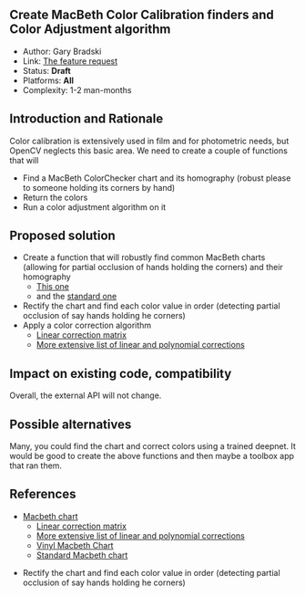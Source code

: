## Create MacBeth Color Calibration finders and Color Adjustment algorithm

* Author: Gary Bradski
* Link: [The feature request](https://github.com/opencv/opencv/issues/16207)
* Status: **Draft**
* Platforms: **All**
* Complexity: 1-2 man-months

## Introduction and Rationale

Color calibration is extensively used in film and for photometric needs, but OpenCV neglects this basic area. We need to create a couple of functions that will
* Find a MacBeth ColorChecker chart and its homography (robust please to someone holding its corners by hand)
* Return the colors
* Run a color adjustment algorithm on it

## Proposed solution

- Create a function that will robustly find common MacBeth charts (allowing for partial occlusion of hands holding the corners) and their homography
   - [This one](https://www.bhphotovideo.com/c/product/1014557-REG/dgk_color_tools_dkk_set_of_2_dkk_poly_bag_2.html/?ap=y&ap=y&smp=y&smp=y&lsft=BI%3A514&gclid=CjwKCAiA3OzvBRBXEiwALNKDP9L-mJu6IEZO3qlDo4SD_CHNb6MevNkPl4AuVk5dxSzfcrYr2IhghRoC4bcQAvD_BwE)
   - and the [standard one](https://www.edmundoptics.com/p/large-x-rite-colorchecker/4243?gclid=CjwKCAiA3OzvBRBXEiwALNKDPy5GoLSCEXkDR5sDTSyf5GnrYpKjdcMKPqIIvISZ_ljhwD8_WLjXWxoCx9YQAvD_BwE)
- Rectify the chart and find each color value in order (detecting partial occlusion of say hands holding he corners)
- Apply a color correction algorithm
   - [Linear correction matrix](http://www.imatest.com/docs/colormatrix/)
   - [More extensive list of linear and polynomial corrections](http://im.snibgo.com/col2mp.htm)


## Impact on existing code, compatibility

Overall, the external API will not change.

## Possible alternatives

Many, you could find the chart and correct colors using a trained deepnet. It would be good to create the above functions and then maybe a toolbox app that ran them.

## References

* [Macbeth chart](https://en.wikipedia.org/wiki/ColorChecker)
   - [Linear correction matrix](http://www.imatest.com/docs/colormatrix/)
   - [More extensive list of linear and polynomial corrections](http://im.snibgo.com/col2mp.htm)
   - [Vinyl Macbeth Chart](https://www.bhphotovideo.com/c/product/1014557-REG/dgk_color_tools_dkk_set_of_2_dkk_poly_bag_2.html/?ap=y&ap=y&smp=y&smp=y&lsft=BI%3A514&gclid=CjwKCAiA3OzvBRBXEiwALNKDP9L-mJu6IEZO3qlDo4SD_CHNb6MevNkPl4AuVk5dxSzfcrYr2IhghRoC4bcQAvD_BwE)
   - [Standard Macbeth chart](https://www.edmundoptics.com/p/large-x-rite-colorchecker/4243?gclid=CjwKCAiA3OzvBRBXEiwALNKDPy5GoLSCEXkDR5sDTSyf5GnrYpKjdcMKPqIIvISZ_ljhwD8_WLjXWxoCx9YQAvD_BwE)
- Rectify the chart and find each color value in order (detecting partial occlusion of say hands holding he corners)
